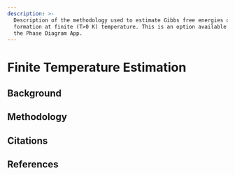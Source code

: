 ```yaml
---
description: >-
  Description of the methodology used to estimate Gibbs free energies of
  formation at finite (T>0 K) temperature. This is an option available within
  the Phase Diagram App.
---
```


# Finite Temperature Estimation

## Background

## Methodology

## Citations

## References
